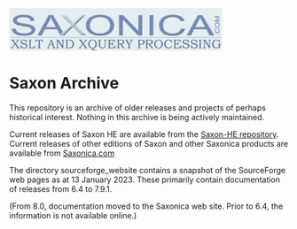 <img src="https://github.com/Saxonica/Saxon-Archive/blob/main/img/logo.gif"
      alt="The Saxonica logo"
      width="384px"
      />

# Saxon Archive

This repository is an archive of older releases and projects of perhaps
historical interest. Nothing in this archive is being actively maintained.

Current releases of Saxon HE are available from the
[Saxon-HE repository](https://github.com/saxonica/Saxon-HE).
Current releases of other editions of Saxon and other Saxonica
products are available from
[Saxonica.com](https://saxonica.com/download/download_page.xml)

The directory sourceforge_website contains a snapshot of the SourceForge web pages as at 13 January 2023. These primarily contain documentation of releases from 6.4 to 7.9.1. 

(From 8.0, documentation moved to the Saxonica web site. Prior to 6.4, the information is not available online.)
